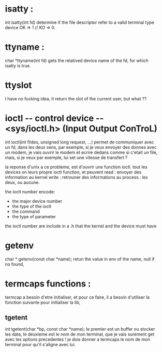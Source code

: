 # isatty :  
int isatty(int fd)
determine if the file descriptor refer to a valid terminal type device
OK => 1 // KO => 0.

# ttyname :
char *ttyname(int fd)
gets the relatived device name of the fd, for which isatty is true.

# ttyslot
I have no fucking idea, it return the slot of the current user, but what ??

# ioctl -- control device -- <sys/ioctl.h> (Input Output ConTroL)
int ioctl(int fildes, unsigned long request, ...)
permet de communiquer avec un fd, dans les deux sens,
par exemple, si je veux envoyer des donnes avec un modem,
je vais ouvrir le modem et ecrire dedans comme si c'etait un file,
mais, si je veux par exemple, lui set une vitesse de transfert ? 

la reponse d'unix a ce probleme, est d'ouvrir une function ioctl.
tout les devices on leurs propre ioctl function, et peuvent
read    : envoyer des information au kernel
write   : retrouner des informations au process
        : les deux, ou aucune.

the ioctl number encode:  
- the major device number
- the type of the ioctl
- the command
- the type of parameter

the ioctl number are include in a .h that the kernel and the device must have

# getenv
char *
getenv(const char *name);
retun the value in env of the name, null if no found, 


# termcaps functions :

termcap a besoin d'etre initialiser, et pour ce faire, 
il a besoin d'utiliser la fonction suivante pour initialiser la lib,

## tgetent
int tgetent(char *bp, const char *name);
le premier est un buffer ou stocker les data,
le deuxieme est le nom de mon terminal, que je vais
surement get avec les options precedentes ! 
je dois donner a termcaps le nom de mon terminal
pour qu'il s'aligne avec lui.













